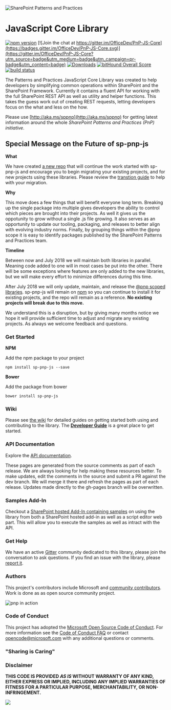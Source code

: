 ![SharePoint Patterns and Practices](https://devofficecdn.azureedge.net/media/Default/PnP/sppnp.png)

# JavaScript Core Library

[![npm version](https://badge.fury.io/js/sp-pnp-js.svg)](https://badge.fury.io/js/sp-pnp-js) [![Join the chat at https://gitter.im/OfficeDev/PnP-JS-Core](https://badges.gitter.im/OfficeDev/PnP-JS-Core.svg)](https://gitter.im/OfficeDev/PnP-JS-Core?utm_source=badge&utm_medium=badge&utm_campaign=pr-badge&utm_content=badge) [![Downloads](https://img.shields.io/npm/dm/sp-pnp-js.svg)](https://www.npmjs.com/package/sp-pnp-js) [![bitHound Overall Score](https://www.bithound.io/github/SharePoint/PnP-JS-Core/badges/score.svg)](https://www.bithound.io/github/SharePoint/PnP-JS-Core) [![build status](https://travis-ci.org/SharePoint/PnP-JS-Core.svg?branch=master)](https://travis-ci.org/SharePoint/PnP-JS-Core)

The Patterns and Practices JavaScript Core Library was created to help developers by simplifying common operations within SharePoint and the SharePoint Framework. Currently it contains a fluent API for working with the full SharePoint REST API as well as utility and helper functions. This takes the guess work out of creating REST requests, letting developers focus on the what and less on the how.

Please use [http://aka.ms/sppnp](http://aka.ms/sppnp) for getting latest information around the whole *SharePoint Patterns and Practices (PnP) initiative*.

## Special Message on the Future of sp-pnp-js

**What**

We have created [a new repo](https://github.com/pnp/pnp) that will continue the work started with sp-pnp-js and encourage you to begin migrating your existing projects, and for new projects using these libraries. Please review the [transtion guide](https://pnp.github.io/pnp/transition-guide.html) to help with your migration.

**Why**

This move does a few things that will benefit everyone long term. Breaking up the single package into multiple gives developers the ability to control which pieces are brought into their projects. As well it gives us the oppotunity to grow without a single .js file growing. It also serves as an opportunity to update our tooling, packaging, and releases to better align with evolving industry norms. Finally, by grouping things within the @pnp scope it is easy to identify packages published by the SharePoint Patterns and Practices team.

**Timeline**

Between now and July 2018 we will maintain both libraries in parallel. Meaning code added to one will in most cases be put into the other. There will be some exceptions where features are only added to the new libraries, but we will make every effort to minimize differences during this time.

After July 2018 we will only update, maintain, and release the [@pnp scoped libraries](https://github.com/pnp/pnp). sp-pnp-js will remain on [npm](https://www.npmjs.com/package/sp-pnp-js) so you can continue to install it for existing projects, and the repo will remain as a reference. **No existing projects will break due to this move.**

We understand this is a disruption, but by giving many months notice we hope it will provide sufficient time to adjust and migrate any existing projects. As always we welcome feedback and questions.


### Get Started

**NPM**

Add the npm package to your project

    npm install sp-pnp-js --save

**Bower**

Add the package from bower

    bower install sp-pnp-js

### Wiki

Please see [the wiki](https://github.com/SharePoint/PnP-JS-Core/wiki) for detailed guides on getting started both using and contributing to the library. The **[Developer Guide](https://github.com/SharePoint/PnP-JS-Core/wiki/Developer-Guide)** is a great place to get started.

### API Documentation

Explore the [API documentation](https://sharepoint.github.io/PnP-JS-Core/).

These pages are generated from the source comments as part of each release. We are always looking for help making these resources better. To make updates, edit the comments in the source and submit a PR against the dev branch. We will merge it there and refresh the pages as part of each release. Updates made directly to the gh-pages branch will be overwritten.

### Samples Add-In

Checkout a [SharePoint hosted Add-In containing samples](https://github.com/OfficeDev/PnP/tree/dev/Samples/SharePoint.pnp-js-core) on using the library from both a SharePoint hosted add-in as well as a script editor web part. This will allow you to execute the samples as well as intract with the API.

### Get Help

We have an active [Gitter](https://gitter.im/OfficeDev/PnP-JS-Core) community dedicated to this library, please join the conversation to ask questions. If you find an issue with the library, please [report it](https://github.com/OfficeDev/PnP-JS-Core/issues).

### Authors
This project's contributors include Microsoft and [community contributors](AUTHORS). Work is done as as open source community project.

![pnp in action](http://i.imgur.com/TGT3Xs2.gif)

### Code of Conduct
This project has adopted the [Microsoft Open Source Code of Conduct](https://opensource.microsoft.com/codeofconduct/). For more information see the [Code of Conduct FAQ](https://opensource.microsoft.com/codeofconduct/faq/) or contact [opencode@microsoft.com](mailto:opencode@microsoft.com) with any additional questions or comments.

### "Sharing is Caring"

### Disclaimer
**THIS CODE IS PROVIDED *AS IS* WITHOUT WARRANTY OF ANY KIND, EITHER EXPRESS OR IMPLIED, INCLUDING ANY IMPLIED WARRANTIES OF FITNESS FOR A PARTICULAR PURPOSE, MERCHANTABILITY, OR NON-INFRINGEMENT.**

![](https://telemetry.sharepointpnp.com/pnp-js-core/readme)
